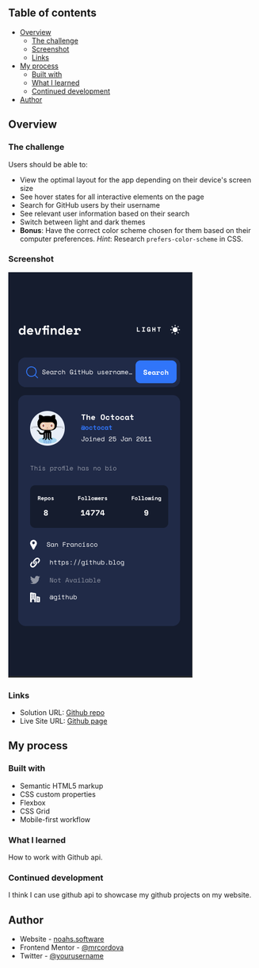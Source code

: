 ## Table of contents

- [Overview](#overview)
  - [The challenge](#the-challenge)
  - [Screenshot](#screenshot)
  - [Links](#links)
- [My process](#my-process)
  - [Built with](#built-with)
  - [What I learned](#what-i-learned)
  - [Continued development](#continued-development)
- [Author](#author)

## Overview

### The challenge

Users should be able to:

- View the optimal layout for the app depending on their device's screen size
- See hover states for all interactive elements on the page
- Search for GitHub users by their username
- See relevant user information based on their search
- Switch between light and dark themes
- **Bonus**: Have the correct color scheme chosen for them based on their computer preferences. _Hint_: Research `prefers-color-scheme` in CSS.

### Screenshot

![](./assets/Screenshot.png)

### Links

- Solution URL: [Github repo](https://github.com/mrcordova/github-user-search-app?tab=readme-ov-file)
- Live Site URL: [Github page](https://mrcordova.github.io/github-user-search-app/)

## My process

### Built with

- Semantic HTML5 markup
- CSS custom properties
- Flexbox
- CSS Grid
- Mobile-first workflow

### What I learned

How to work with Github api.

### Continued development

I think I can use github api to showcase my github projects on my website.

## Author

- Website - [noahs.software](https://noahs.software)
- Frontend Mentor - [@mrcordova](https://www.frontendmentor.io/profile/mrcordova)
- Twitter - [@yourusername](https://www.twitter.com/yourusername)
